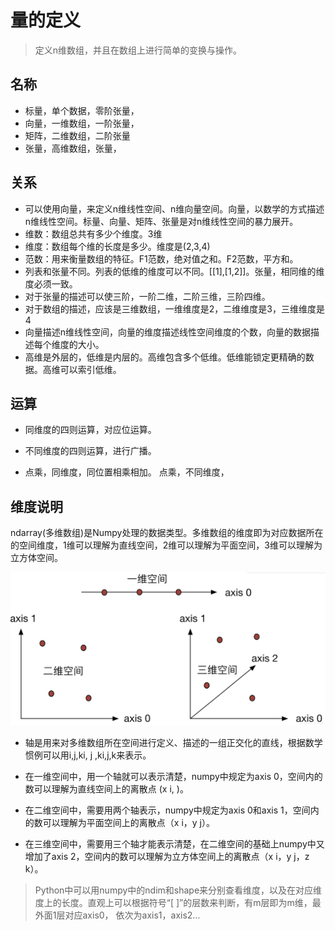# 量的定义
> 定义n维数组，并且在数组上进行简单的变换与操作。


## 名称

* 标量，单个数据，零阶张量，
* 向量，一维数组，一阶张量，
* 矩阵，二维数组，二阶张量
* 张量，高维数组，张量，

## 关系
* 可以使用向量，来定义n维线性空间、n维向量空间。向量，以数学的方式描述n维线性空间。标量、向量、矩阵、张量是对n维线性空间的暴力展开。
* 维数：数组总共有多少个维度。3维
* 维度：数组每个维的长度是多少。维度是(2,3,4)
* 范数：用来衡量数组的特征。F1范数，绝对值之和。F2范数，平方和。
* 列表和张量不同。列表的低维的维度可以不同。[[1],[1,2]]。张量，相同维的维度必须一致。
* 对于张量的描述可以使三阶，一阶二维，二阶三维，三阶四维。
* 对于数组的描述，应该是三维数组，一维维度是2，二维维度是3，三维维度是4
* 向量描述n维线性空间，向量的维度描述线性空间维度的个数，向量的数据描述每个维度的大小。
* 高维是外层的，低维是内层的。高维包含多个低维。低维能锁定更精确的数据。高维可以索引低维。


## 运算

* 同维度的四则运算，对应位运算。

* 不同维度的四则运算，进行广播。

* 点乘，同维度，同位置相乘相加。
点乘，不同维度，

## 维度说明
ndarray(多维数组)是Numpy处理的数据类型。多维数组的维度即为对应数据所在的空间维度，1维可以理解为直线空间，2维可以理解为平面空间，3维可以理解为立方体空间。

![](image/2022-01-18-14-52-13.png)

* 轴是用来对多维数组所在空间进行定义、描述的一组正交化的直线，根据数学惯例可以用i,j,ki, j ,ki,j,k来表示。

* 在一维空间中，用一个轴就可以表示清楚，numpy中规定为axis 0，空间内的数可以理解为直线空间上的离散点 (x i, )。
* 在二维空间中，需要用两个轴表示，numpy中规定为axis 0和axis 1，空间内的数可以理解为平面空间上的离散点（x i，y j）。
* 在三维空间中，需要用三个轴才能表示清楚，在二维空间的基础上numpy中又增加了axis 2，空间内的数可以理解为立方体空间上的离散点（x i，y j，z k）。

> Python中可以用numpy中的ndim和shape来分别查看维度，以及在对应维度上的长度。直观上可以根据符号“[ ]”的层数来判断，有m层即为m维，最外面1层对应axis0， 依次为axis1，axis2…

